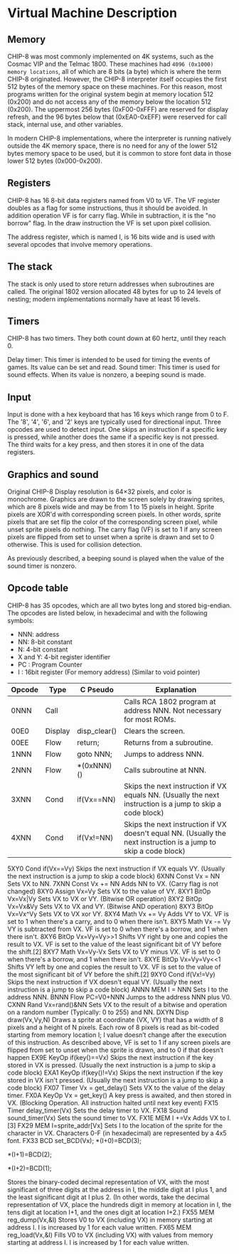 # Virtual Machine Description

## Memory

CHIP-8 was most commonly implemented on 4K systems, such as the Cosmac VIP and the Telmac 1800. These machines had `4096 (0x1000) memory locations`, all of which are 8 bits (a byte) which is where the term CHIP-8 originated. However, the CHIP-8 interpreter itself occupies the first 512 bytes of the memory space on these machines. For this reason, most programs written for the original system begin at memory location 512 (0x200) and do not access any of the memory below the location 512 (0x200). The uppermost 256 bytes (0xF00-0xFFF) are reserved for display refresh, and the 96 bytes below that (0xEA0-0xEFF) were reserved for call stack, internal use, and other variables.

In modern CHIP-8 implementations, where the interpreter is running natively outside the 4K memory space, there is no need for any of the lower 512 bytes memory space to be used, but it is common to store font data in those lower 512 bytes (0x000-0x200).

## Registers
CHIP-8 has 16 8-bit data registers named from V0 to VF. The VF register doubles as a flag for some instructions, thus it should be avoided. In addition operation VF is for carry flag. While in subtraction, it is the "no borrow" flag. In the draw instruction the VF is set upon pixel collision.

The address register, which is named I, is 16 bits wide and is used with several opcodes that involve memory operations.

## The stack
The stack is only used to store return addresses when subroutines are called. The original 1802 version allocated 48 bytes for up to 24 levels of nesting; modern implementations normally have at least 16 levels.

## Timers
CHIP-8 has two timers. They both count down at 60 hertz, until they reach 0.

Delay timer: This timer is intended to be used for timing the events of games. Its value can be set and read.
Sound timer: This timer is used for sound effects. When its value is nonzero, a beeping sound is made.

## Input
Input is done with a hex keyboard that has 16 keys which range from 0 to F. The '8', '4', '6', and '2' keys are typically used for directional input. Three opcodes are used to detect input. One skips an instruction if a specific key is pressed, while another does the same if a specific key is not pressed. The third waits for a key press, and then stores it in one of the data registers.

## Graphics and sound
Original CHIP-8 Display resolution is 64×32 pixels, and color is monochrome. Graphics are drawn to the screen solely by drawing sprites, which are 8 pixels wide and may be from 1 to 15 pixels in height. Sprite pixels are XOR'd with corresponding screen pixels. In other words, sprite pixels that are set flip the color of the corresponding screen pixel, while unset sprite pixels do nothing. The carry flag (VF) is set to 1 if any screen pixels are flipped from set to unset when a sprite is drawn and set to 0 otherwise. This is used for collision detection.

As previously described, a beeping sound is played when the value of the sound timer is nonzero.

## Opcode table
CHIP-8 has 35 opcodes, which are all two bytes long and stored big-endian. The opcodes are listed below, in hexadecimal and with the following symbols:

* NNN: address
* NN: 8-bit constant
* N: 4-bit constant
* X and Y: 4-bit register identifier
* PC : Program Counter
* I : 16bit register (For memory address) (Similar to void pointer)

Opcode | Type | C Pseudo | Explanation
-------|------|----------|------------
0NNN | Call |          | Calls RCA 1802 program at address NNN. Not necessary for most ROMs.
00E0   | Display | disp_clear() | Clears the screen.
00EE   | Flow |	return;	 | Returns from a subroutine.
1NNN	 | Flow	| goto NNN;| Jumps to address NNN.
2NNN	 | Flow	| *(0xNNN)() | Calls subroutine at NNN.
3XNN	 | Cond	| if(Vx==NN) | Skips the next instruction if VX equals NN. (Usually the next instruction is a jump to skip a code block)
4XNN	 | Cond	| if(Vx!=NN) | Skips the next instruction if VX doesn't equal NN. (Usually the next instruction is a jump to skip a code block)
5XY0	Cond	if(Vx==Vy)	Skips the next instruction if VX equals VY. (Usually the next instruction is a jump to skip a code block)
6XNN	Const	Vx = NN	Sets VX to NN.
7XNN	Const	Vx += NN	Adds NN to VX. (Carry flag is not changed)
8XY0	Assign	Vx=Vy	Sets VX to the value of VY.
8XY1	BitOp	Vx=Vx|Vy	Sets VX to VX or VY. (Bitwise OR operation)
8XY2	BitOp	Vx=Vx&Vy	Sets VX to VX and VY. (Bitwise AND operation)
8XY3	BitOp	Vx=Vx^Vy	Sets VX to VX xor VY.
8XY4	Math	Vx += Vy	Adds VY to VX. VF is set to 1 when there's a carry, and to 0 when there isn't.
8XY5	Math	Vx -= Vy	VY is subtracted from VX. VF is set to 0 when there's a borrow, and 1 when there isn't.
8XY6	BitOp	Vx=Vy=Vy>>1	Shifts VY right by one and copies the result to VX. VF is set to the value of the least significant bit of VY before the shift.[2]
8XY7	Math	Vx=Vy-Vx	Sets VX to VY minus VX. VF is set to 0 when there's a borrow, and 1 when there isn't.
8XYE	BitOp	Vx=Vy=Vy<<1	Shifts VY left by one and copies the result to VX. VF is set to the value of the most significant bit of VY before the shift.[2]
9XY0	Cond	if(Vx!=Vy)	Skips the next instruction if VX doesn't equal VY. (Usually the next instruction is a jump to skip a code block)
ANNN	MEM	I = NNN	Sets I to the address NNN.
BNNN	Flow	PC=V0+NNN	Jumps to the address NNN plus V0.
CXNN	Rand	Vx=rand()&NN	Sets VX to the result of a bitwise and operation on a random number (Typically: 0 to 255) and NN.
DXYN	Disp	draw(Vx,Vy,N)	Draws a sprite at coordinate (VX, VY) that has a width of 8 pixels and a height of N pixels. Each row of 8 pixels is read as bit-coded starting from memory location I; I value doesn’t change after the execution of this instruction. As described above, VF is set to 1 if any screen pixels are flipped from set to unset when the sprite is drawn, and to 0 if that doesn’t happen
EX9E	KeyOp	if(key()==Vx)	Skips the next instruction if the key stored in VX is pressed. (Usually the next instruction is a jump to skip a code block)
EXA1	KeyOp	if(key()!=Vx)	Skips the next instruction if the key stored in VX isn't pressed. (Usually the next instruction is a jump to skip a code block)
FX07	Timer	Vx = get_delay()	Sets VX to the value of the delay timer.
FX0A	KeyOp	Vx = get_key()	A key press is awaited, and then stored in VX. (Blocking Operation. All instruction halted until next key event)
FX15	Timer	delay_timer(Vx)	Sets the delay timer to VX.
FX18	Sound	sound_timer(Vx)	Sets the sound timer to VX.
FX1E	MEM	I +=Vx	Adds VX to I.[3]
FX29	MEM	I=sprite_addr[Vx]	Sets I to the location of the sprite for the character in VX. Characters 0-F (in hexadecimal) are represented by a 4x5 font.
FX33	BCD	set_BCD(Vx);
*(I+0)=BCD(3);

*(I+1)=BCD(2);

*(I+2)=BCD(1);

Stores the binary-coded decimal representation of VX, with the most significant of three digits at the address in I, the middle digit at I plus 1, and the least significant digit at I plus 2. (In other words, take the decimal representation of VX, place the hundreds digit in memory at location in I, the tens digit at location I+1, and the ones digit at location I+2.)
FX55	MEM	reg_dump(Vx,&I)	Stores V0 to VX (including VX) in memory starting at address I. I is increased by 1 for each value written.
FX65	MEM	reg_load(Vx,&I)	Fills V0 to VX (including VX) with values from memory starting at address I. I is increased by 1 for each value written.
